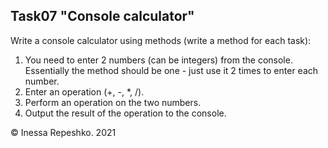 ## Task07 "Console calculator"

Write a console calculator using methods (write a method for each task):
1. You need to enter 2 numbers (can be integers) from the console. Essentially the method should be one - just use it 2 times to enter each number.
2. Enter an operation (+, -, \*, /).
3. Perform an operation on the two numbers.
4. Output the result of the operation to the console.

© Inessa Repeshko. 2021

